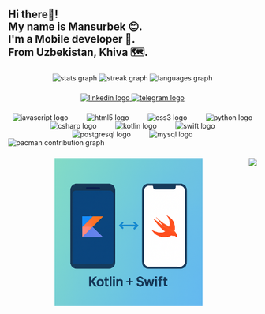 <h2 align="left">Hi there👋! <br>My name is Mansurbek 😊.<br>I'm a Mobile developer 📱. <br>From Uzbekistan, Khiva 🗺️.</h2>

###

<div align="center">
  <img src="https://github-readme-stats.vercel.app/api?username=Madirimov411&hide_title=false&hide_rank=false&show_icons=true&include_all_commits=true&count_private=true&disable_animations=false&theme=dracula&locale=en&hide_border=true" height="180" alt="stats graph"  />
  <img src="https://streak-stats.demolab.com?user=Madirimov411&locale=en&mode=daily&theme=dracula&hide_border=true&border_radius=5" height="180" alt="streak graph"  />
  <img src="https://github-readme-stats.vercel.app/api/top-langs?username=Madirimov411&locale=en&hide_title=false&layout=compact&card_width=320&langs_count=5&theme=dracula&hide_border=true" height="180" alt="languages graph"  />
</div>

###

<div align="center">
  <a href="https://www.linkedin.com/in/madirimov-mansurbek/" target="_blank">
    <img src="https://raw.githubusercontent.com/maurodesouza/profile-readme-generator/master/src/assets/icons/social/linkedin/default.svg" width="50" height="45" alt="linkedin logo"  />
  </a>
  <a href="https://t.me/madirimov_411" target="_blank">
    <img src="https://raw.githubusercontent.com/maurodesouza/profile-readme-generator/master/src/assets/icons/social/telegram/default.svg" width="50" height="45" alt="telegram logo"  />
  </a>
</div>

###

<div align="center">
  <img src="https://cdn.jsdelivr.net/gh/devicons/devicon/icons/javascript/javascript-original.svg" height="35" alt="javascript logo"  />
  <img width="30" />
  <img src="https://cdn.jsdelivr.net/gh/devicons/devicon/icons/html5/html5-original.svg" height="35" alt="html5 logo"  />
  <img width="30" />
  <img src="https://cdn.jsdelivr.net/gh/devicons/devicon/icons/css3/css3-original.svg" height="35" alt="css3 logo"  />
  <img width="30" />
  <img src="https://cdn.jsdelivr.net/gh/devicons/devicon/icons/python/python-original.svg" height="35" alt="python logo"  />
  <img width="30" />
  <img src="https://cdn.jsdelivr.net/gh/devicons/devicon/icons/csharp/csharp-original.svg" height="35" alt="csharp logo"  />
  <img width="30" />
  <img src="https://cdn.jsdelivr.net/gh/devicons/devicon/icons/kotlin/kotlin-original.svg" height="35" alt="kotlin logo"  />
  <img width="30" />
  <img src="https://cdn.jsdelivr.net/gh/devicons/devicon/icons/swift/swift-original.svg" height="35" alt="swift logo"  />
  <img width="30" />
  <img src="https://cdn.jsdelivr.net/gh/devicons/devicon/icons/postgresql/postgresql-original.svg" height="35" alt="postgresql logo"  />
  <img width="30" />
  <img src="https://cdn.jsdelivr.net/gh/devicons/devicon/icons/mysql/mysql-original.svg" height="35" alt="mysql logo"  />
</div>

<picture>
  <source media="(prefers-color-scheme: dark)" srcset="https://raw.githubusercontent.com/Madirimov411/Madirimov411/output/pacman-contribution-graph-dark.svg">
  <source media="(prefers-color-scheme: light)" srcset="https://raw.githubusercontent.com/Madirimov411/Madirimov411/output/pacman-contribution-graph.svg">
  <img alt="pacman contribution graph" src="https://raw.githubusercontent.com/Madirimov411/Madirimov411/output/pacman-contribution-graph.svg">
</picture>

###

<img align="right" src="https://profile-counter.glitch.me/Madirimov411/count.svg?"  />

###

<div align="center">
  <img height="300" src="https://raw.githubusercontent.com/Madirimov411/MenuRasmlari/refs/heads/main/ChatGPT%20Image%20May%2024%2C%202025%2C%2001_28_15%20PM.png"  />
</div>

###
